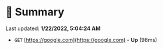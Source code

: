 # 📖 Summary
Last updated: **1/22/2022, 5:04:24 AM**

- `GET` [https://google.com](https://google.com) - **Up** (98ms)
